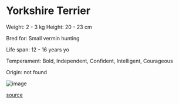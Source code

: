 # Yorkshire Terrier

Weight: 2 - 3 kg
Height: 20 - 23 cm

Bred for: Small vermin hunting

Life span: 12 - 16 years yo

Temperament: Bold, Independent, Confident, Intelligent, Courageous

Origin: not found

![image](https://cdn2.thedogapi.com/images/B12BnxcVQ_1280.jpg)

[source](https://api.thedogapi.com/v1/breeds/264)
